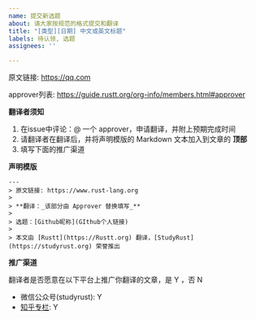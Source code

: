 ```yaml
---
name: 提交新选题
about: 请大家按规范的格式提交和翻译
title: "[类型][日期] 中文或英文标题"
labels: 待认领, 选题
assignees: ''

---
```


原文链接: https://qq.com

<!--
    **选题者须知**
1. 修改 issue 标题：将 `类型` 修改为为 文章、书籍、资讯 中的一个，并将 `日期` 和 `标题` 进行替换
2. 将上面的原文链接和下面声明模版中的 `原文链接`、`选题` 替换成相应的内容
-->

approver列表: https://guide.rustt.org/org-info/members.html#approver

**翻译者须知**

1. 在issue中评论：@ 一个 approver，申请翻译，并附上预期完成时间
2. 请翻译者在翻译后，并将声明模版的 Markdown 文本加入到文章的 **顶部**
3. 填写下面的推广渠道

**声明模版**

```
---
> 原文链接: https://www.rust-lang.org
> 
> **翻译：_该部分由 Approver 替换填写_**
>
> 选题：[Github昵称](GIthub个人链接)
>
> 本文由 [Rustt](https://Rustt.org) 翻译，[StudyRust](https://studyrust.org) 荣誉推出
```

**推广渠道**

翻译者是否愿意在以下平台上推广你翻译的文章，是 Y ，否 N

- 微信公众号(studyrust): Y
- [知乎专栏](https://www.zhihu.com/column/c_1492085510243414016): Y
